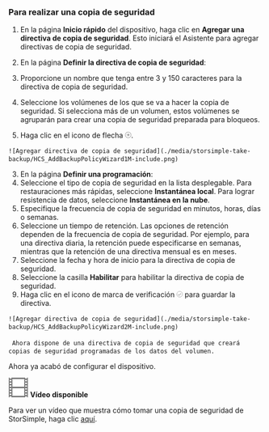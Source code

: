 <!--author=alkohli last changed: 9/17/15-->

### Para realizar una copia de seguridad

1. En la página **Inicio rápido** del dispositivo, haga clic en **Agregar una directiva de copia de seguridad**. Esto iniciará el Asistente para agregar directivas de copia de seguridad. 

2. En la página **Definir la directiva de copia de seguridad**:
  1. Proporcione un nombre que tenga entre 3 y 150 caracteres para la directiva de copia de seguridad.
  2. Seleccione los volúmenes de los que se va a hacer la copia de seguridad. Si selecciona más de un volumen, estos volúmenes se agruparán para crear una copia de seguridad preparada para bloqueos.
  3. Haga clic en el icono de flecha ![icono de flecha](./media/storsimple-take-backup/HCS_ArrowIcon-include.png). 
  
    ![Agregar directiva de copia de seguridad](./media/storsimple-take-backup/HCS_AddBackupPolicyWizard1M-include.png)

3. En la página **Definir una programación**:
  1. Seleccione el tipo de copia de seguridad en la lista desplegable. Para restauraciones más rápidas, seleccione **Instantánea local**. Para lograr resistencia de datos, seleccione **Instantánea en la nube**.
  2. Especifique la frecuencia de copia de seguridad en minutos, horas, días o semanas.
  3. Seleccione un tiempo de retención. Las opciones de retención dependen de la frecuencia de copia de seguridad. Por ejemplo, para una directiva diaria, la retención puede especificarse en semanas, mientras que la retención de una directiva mensual es en meses.
  4. Seleccione la fecha y hora de inicio para la directiva de copia de seguridad.
  5. Seleccione la casilla **Habilitar** para habilitar la directiva de copia de seguridad. 
  6. Haga clic en el icono de marca de verificación ![icono de marca de verificación](./media/storsimple-take-backup/HCS_CheckIcon-include.png) para guardar la directiva.

    ![Agregar directiva de copia de seguridad](./media/storsimple-take-backup/HCS_AddBackupPolicyWizard2M-include.png)
 
     Ahora dispone de una directiva de copia de seguridad que creará copias de seguridad programadas de los datos del volumen.

Ahora ya acabó de configurar el dispositivo.

![Vídeo disponible](./media/storsimple-take-backup/Video_icon.png) **Vídeo disponible**

Para ver un vídeo que muestra cómo tomar una copia de seguridad de StorSimple, haga clic [aquí](http://azure.microsoft.com/documentation/videos/take-a-storsimple-backup/).

<!---HONumber=Sept15_HO3-->